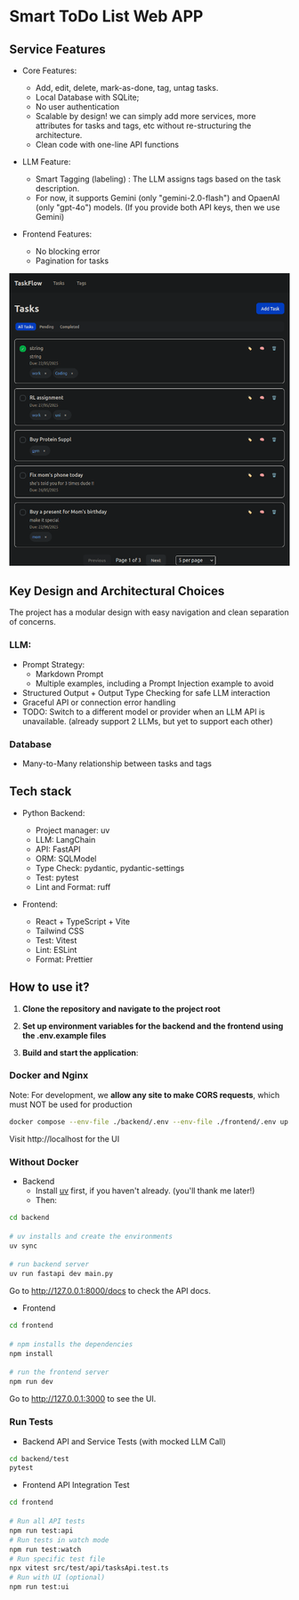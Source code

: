 

# Smart ToDo List Web APP

## Service Features
- Core Features:
    - Add, edit, delete, mark-as-done, tag, untag tasks.
    - Local Database with SQLite;
    - No user authentication
    - Scalable by design! we can simply add more services, more attributes for tasks and tags, etc without re-structuring the architecture.
    - Clean code with one-line API functions 

- LLM Feature:
    - Smart Tagging (labeling) : The LLM assigns tags based on the task description.
    - For now, it supports Gemini (only "gemini-2.0-flash") and OpaenAI (only "gpt-4o") models. (If you provide both API keys, then we use Gemini)

- Frontend Features:
    - No blocking error
    - Pagination for tasks


![ToDoAppUI.png](Assets/ToDoAppUI.png)


## Key Design and Architectural Choices

The project has a modular design with easy navigation and clean separation of concerns.

### LLM:
- Prompt Strategy:
    - Markdown Prompt
    - Multiple examples, including a Prompt Injection example to avoid
- Structured Output + Output Type Checking for safe LLM interaction
- Graceful API or connection error handling
- TODO: Switch to a different model or provider when an LLM API is unavailable. (already support 2 LLMs, but yet to support each other)

### Database
- Many-to-Many relationship between tasks and tags


## Tech stack
- Python Backend:
    - Project manager: uv
    - LLM: LangChain
    - API: FastAPI
    - ORM: SQLModel
    - Type Check: pydantic, pydantic-settings
    - Test: pytest
    - Lint and Format: ruff

- Frontend:
    - React + TypeScript + Vite
    - Tailwind CSS
    - Test: Vitest
    - Lint: ESLint
    - Format: Prettier


## How to use it?

1. **Clone the repository and navigate to the project root**

2. **Set up environment variables for the backend and the frontend using the .env.example files**

3. **Build and start the application**:

### Docker and Nginx 
Note: For development, we **allow any site to make CORS requests**, which must NOT be used for production

```bash
docker compose --env-file ./backend/.env --env-file ./frontend/.env up -d --build
```
Visit http://localhost for the UI

### Without Docker
- Backend
    - Install [uv](https://docs.astral.sh/uv/#highlights) first, if you haven't already. (you'll thank me later!)
    - Then:

```bash
cd backend

# uv installs and create the environments
uv sync

# run backend server
uv run fastapi dev main.py
```
Go to http://127.0.0.1:8000/docs to check the API docs.

- Frontend
```bash
cd frontend

# npm installs the dependencies
npm install

# run the frontend server
npm run dev
```

Go to http://127.0.0.1:3000 to see the UI.


### Run Tests

- Backend API and Service Tests (with mocked LLM Call)
```bash
cd backend/test
pytest
```

- Frontend API Integration Test
```bash
cd frontend

# Run all API tests
npm run test:api
# Run tests in watch mode
npm run test:watch
# Run specific test file
npx vitest src/test/api/tasksApi.test.ts 
# Run with UI (optional)
npm run test:ui
```